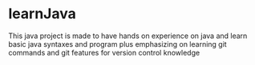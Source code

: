 # learnJava
This java project is made to have hands on experience on java and learn basic java syntaxes and program plus emphasizing on learning git commands and git features for version control knowledge
